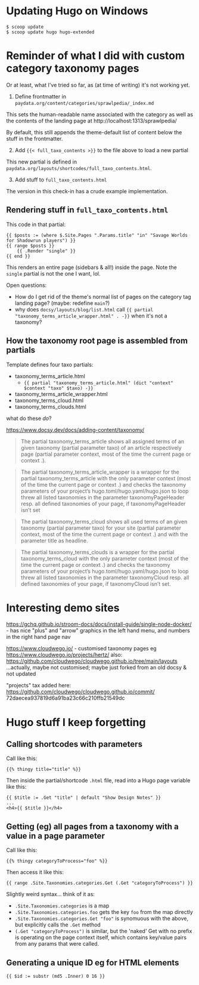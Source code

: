 # Updating Hugo on Windows

```
$ scoop update
$ scoop update hugo hugo-extended
```


# Reminder of what I did with custom category taxonomy pages

Or at least, what I've tried so far, as (at time of writing) it's not working yet.

1. Define frontmatter in `paydata.org/content/categories/sprawlpedia/_index.md`

This sets the human-readable name associated with the category as well as the contents of the landing page at http://localhost:1313/sprawlpedia/

By default, this still appends the theme-default list of content below the stuff in the frontmatter.

2. Add `{{< full_taxo_contents >}}` to the file above to load a new partial

This new partial is defined in `paydata.org/layouts/shortcodes/full_taxo_contents.html`. 

3. Add stuff to `full_taxo_contents.html`

The version in this check-in has a crude example implementation.


## Rendering stuff in `full_taxo_contents.html`

This code in that partial:

```
{{ $posts := (where $.Site.Pages ".Params.title" "in" "Savage Worlds for Shadowrun players") }}
{{ range $posts }}
	{{ .Render "single" }}
{{ end }}
```
This renders an entire page (sidebars & all!) inside the page. Note the `single` partial is not the one I want, lol.


Open questions:
* How do I get rid of the theme's normal list of pages on the category tag landing page? (maybe: redefine `main`?)
* why does `docsy/layouts/blog/list.html` call `{{ partial "taxonomy_terms_article_wrapper.html" . -}}` when it's not a taxonomy?

## How the taxonomy root page is assembled from partials

Template defines four taxo partials:
* taxonomy_terms_article.html
    * `{{ partial "taxonomy_terms_article.html" (dict "context" $context "taxo" $taxo) -}}`
* taxonomy_terms_article_wrapper.html
* taxonomy_terms_cloud.html
* taxonomy_terms_clouds.html

what do these _do_? 

https://www.docsy.dev/docs/adding-content/taxonomy/

> The partial taxonomy_terms_article shows all assigned terms of an given taxonomy (partial parameter taxo) of an article respectively page (partial parameter context, most of the time the current page or context .).

> The partial taxonomy_terms_article_wrapper is a wrapper for the partial taxonomy_terms_article with the only parameter context (most of the time the current page or context .) and checks the taxonomy parameters of your project’s hugo.toml/hugo.yaml/hugo.json to loop threw all listed taxonomies in the parameter taxonomyPageHeader resp. all defined taxonomies of your page, if taxonomyPageHeader isn’t set

> The partial taxonomy_terms_cloud shows all used terms of an given taxonomy (partial parameter taxo) for your site (partial parameter context, most of the time the current page or context .) and with the parameter title as headline.

> The partial taxonomy_terms_clouds is a wrapper for the partial taxonomy_terms_cloud with the only parameter context (most of the time the current page or context .) and checks the taxonomy parameters of your project’s hugo.toml/hugo.yaml/hugo.json to loop threw all listed taxonomies in the parameter taxonomyCloud resp. all defined taxonomies of your page, if taxonomyCloud isn’t set.

# Interesting demo sites

https://gchq.github.io/stroom-docs/docs/install-guide/single-node-docker/ - has nice "plus" and "arrow" graphics in the left hand menu, and numbers in the right hand page nav


https://www.cloudwego.io/ - customised taxonomy pages eg https://www.cloudwego.io/projects/hertz/
also: https://github.com/cloudwego/cloudwego.github.io/tree/main/layouts
...actually, maybe not customised; maybe just forked from an old docsy & not updated

"projects" tax added here: https://github.com/cloudwego/cloudwego.github.io/commit/
72daecea937819d6a91ba23c66c210ffb21549dc


# Hugo stuff I keep forgetting

## Calling shortcodes with parameters

Call like this:

```
{{% thingy title="title" %}}
```

Then inside the partial/shortcode `.html` file, read into a Hugo page variable like this:

```
{{ $title := .Get "title" | default "Show Design Notes" }}
...
<h4>{{ $title }}</h4>
```
## Getting (eg) all pages from a taxonomy with a value in a page parameter

Call like this:

```
{{% thingy categoryToProcess="foo" %}}
```

Then access it like this:

```
{{ range .Site.Taxonomies.categories.Get (.Get "categoryToProcess") }}
```

Slightly weird syntax... think of it as:

- `.Site.Taxonomies.categories` is a map
- `.Site.Taxonomies.categories.foo` gets the key `foo` from the map directly
- `.Site.Taxonomies.categories.Get "foo"` is synomuous with the above, but explicitly calls the `.Get` method
- `(.Get "categoryToProcess")` is similar, but the 'naked' Get with no prefix is operating on the page context itself, which contains key/value pairs from any params that were called.

## Generating a unique ID eg for HTML elements

```
{{ $id := substr (md5 .Inner) 0 16 }}
```